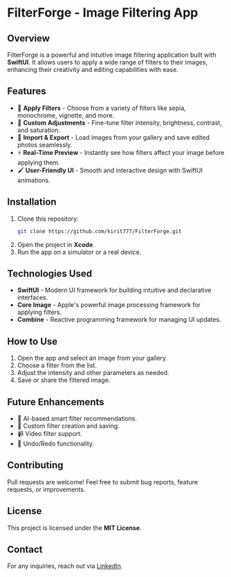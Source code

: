 

# FilterForge - Image Filtering App

## Overview
FilterForge is a powerful and intuitive image filtering application built with **SwiftUI**. It allows users to apply a wide range of filters to their images, enhancing their creativity and editing capabilities with ease.

## Features
- 📸 **Apply Filters** - Choose from a variety of filters like sepia, monochrome, vignette, and more.
- 🎨 **Custom Adjustments** - Fine-tune filter intensity, brightness, contrast, and saturation.
- 📂 **Import & Export** - Load images from your gallery and save edited photos seamlessly.
- ⚡ **Real-Time Preview** - Instantly see how filters affect your image before applying them.
- 🖌 **User-Friendly UI** - Smooth and interactive design with SwiftUI animations.

## Installation
1. Clone this repository:
   ```bash
   git clone https://github.com/kirit777/FilterForge.git
   ```
2. Open the project in **Xcode**.
3. Run the app on a simulator or a real device.

## Technologies Used
- **SwiftUI** - Modern UI framework for building intuitive and declarative interfaces.
- **Core Image** - Apple's powerful image processing framework for applying filters.
- **Combine** - Reactive programming framework for managing UI updates.

## How to Use
1. Open the app and select an image from your gallery.
2. Choose a filter from the list.
3. Adjust the intensity and other parameters as needed.
4. Save or share the filtered image.

## Future Enhancements
- 🌟 AI-based smart filter recommendations.
- 🌈 Custom filter creation and saving.
- 📹 Video filter support.
- 🔄 Undo/Redo functionality.

## Contributing
Pull requests are welcome! Feel free to submit bug reports, feature requests, or improvements.

## License
This project is licensed under the **MIT License**.

## Contact
For any inquiries, reach out via [LinkedIn](https://www.linkedin.com/in/kirit-gareja-b7b5221b1/).


